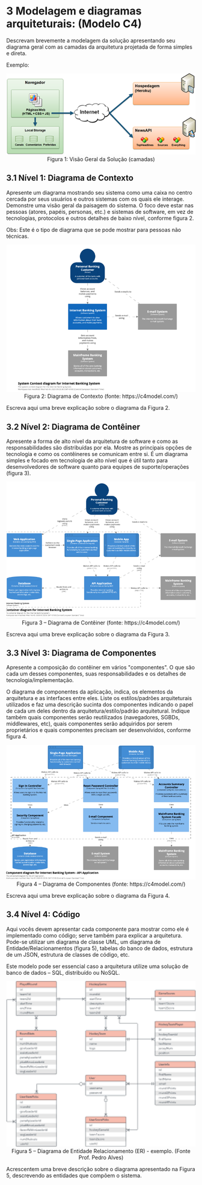 # 3 Modelagem e diagramas arquiteturais: (Modelo C4)
Descrevam brevemente a modelagem da solução apresentando seu diagrama geral com as camadas da arquitetura projetada de forma simples e direta.

Exemplo:

<p align="center">
  <img src="./images/solucao_geral.png" alt="Diagrama de Contexto"> <br>
  Figura 1: Visão Geral da Solução (camadas)
</p>




## 3.1 Nível 1: Diagrama de Contexto
Apresente um diagrama mostrando seu sistema como uma caixa no centro cercada por seus usuários e outros sistemas com os quais ele interage. Demonstre uma visão geral da paisagem do sistema. O foco deve estar nas pessoas (atores, papéis, personas, etc.) e sistemas de software, em vez de tecnologias, protocolos e outros detalhes de baixo nível, conforme figura 2. 

Obs: Este é o tipo de diagrama que se pode mostrar para pessoas não técnicas.

<p align="center">
  <img src="./images/diagrama_contexto.png" alt="Diagrama de Contexto"><br>
  Figura 2: Diagrama de Contexto  (fonte: https://c4model.com/)
</p>

Escreva aqui uma breve explicação sobre o diagrama da Figura 2.


## 3.2 Nível 2: Diagrama de Contêiner
Apresente a forma de alto nível da arquitetura de software e como as responsabilidades são distribuídas por ela. Mostre as principais opções de tecnologia e como os contêineres se comunicam entre si. É um diagrama simples e focado em tecnologia de alto nível que é útil tanto para desenvolvedores de software quanto para equipes de suporte/operações (figura 3).

<p align="center">
  <img src="./images/diagrama_conteiner.png" alt="Diagrama de Contêiner"><br>
  Figura 3 – Diagrama de Contêiner  (fonte: https://c4model.com/)
</p>

Escreva aqui uma breve explicação sobre o diagrama da Figura 3.


## 3.3 Nível 3: Diagrama de Componentes
Apresente a composição do contêiner em vários "componentes". O que são cada um desses componentes, suas responsabilidades e os detalhes de tecnologia/implementação.

O diagrama de componentes da aplicação, indica, os elementos da arquitetura e as interfaces entre eles. Liste os estilos/padrões arquiteturais utilizados e faz uma descrição sucinta dos componentes indicando o papel de cada um deles dentro da arquitetura/estilo/padrão arquitetural. Indique também quais componentes serão reutilizados (navegadores, SGBDs, middlewares, etc), quais componentes serão adquiridos por serem proprietários e quais componentes precisam ser desenvolvidos, conforme figura 4.


<p align="center">
  <img src="./images/diagrama_componentes.png" alt="Diagrama de Contexto"><br>
  Figura 4 – Diagrama de Componentes  (fonte: https://c4model.com/)
</p>

Escreva aqui uma breve explicação sobre o diagrama da Figura 4.


## 3.4 Nível 4: Código

Aqui vocês devem apresentar cada componente para mostrar como ele é implementado como código; serve também para explicar a arquitetura. Pode-se utilizar um diagrama de classe UML, um diagrama de Entidade/Relacionamentos (figura 5), tabelas do banco de dados, estrutura de um JSON, estrutura de classes de código, etc. 

Este modelo pode ser essencial caso a arquitetura utilize uma solução de banco de dados – SQL, distribuído ou NoSQL.

<p align="center">
  <img src="./images/diagrama_ER.png" alt="Diagrama de Entidade Relacionamento" width="600"> <br>
  Figura 5 – Diagrama de Entidade Relacionamento (ER) - exemplo. (Fonte Prof. Pedro Alves)
</p>

Acrescentem uma breve descrição sobre o diagrama apresentado na Figura 5, descrevendo as entidades que compõem o sistema.
